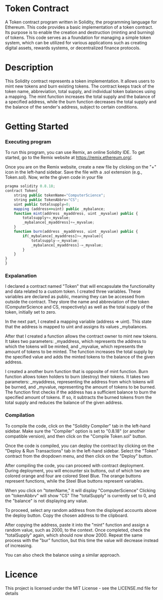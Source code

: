 # Token Contract
A Token contract program written in Solidity, the programming language for Ethereum. This code provides a basic implementation of a token contract. Its purpose is to enable the creation and destruction (minting and burning) of tokens. This code serves as a foundation for managing a simple token system, which can be utilized for various applications such as creating digital assets, rewards systems, or decentralized finance protocols.
# Description
This Solidity contract represents a token implementation. It allows users to mint new tokens and burn existing tokens. The contract keeps track of the token name, abbreviation, total supply, and individual token balances using a mapping. The mint function increases the total supply and the balance of a specified address, while the burn function decreases the total supply and the balance of the sender's address, subject to certain conditions.
# Getting Started
### Executing program
To run this program, you can use Remix, an online Solidity IDE. To get started, go to the Remix website at https://remix.ethereum.org/.

Once you are on the Remix website, create a new file by clicking on the "+" icon in the left-hand sidebar. 
Save the file with a .sol extension (e.g., Token.sol). Now, write the given code in your file
```javascript
pragma solidity 0.8.18;
contract Token{
    string public tokenName="ComputerScience";
    string public TokenAbbrv="CS";
    uint public totalsupply=0;
    mapping (address=>uint) public _mybalance;
    function mint(address _myaddress, uint _myvalue) public {
        totalsupply+=_myvalue;
        _mybalance[_myaddress]+=_myvalue;
    }
    function burn(address _myaddress, uint _myvalue) public {
        if(_mybalance[_myaddress]>=_myvalue){
            totalsupply-=_myvalue;
            _mybalance[_myaddress]-=_myvalue;
        }
    }
}
}
```
### Expalanation
I declared a contract named "Token" that will encapsulate the functionality and data related to a custom token. I  created three variables. These variables are declared as public, meaning they can be accessed from outside the contract. They store the name and abbreviation of the token (ComputerScience and CS, respectively) as well as the total supply of the token, initially set to zero. 

In the next part, I created a mapping variable (address => uint). This state that the address is mapped to uint and assigns its values _mybalances. 

After that I created a function allows the contract owner to mint new tokens. It takes two parameters: _myaddress, which represents the address to which the tokens will be minted, and _myvalue, which represents the amount of tokens to be minted. The function increases the total supply by the specified value and adds the minted tokens to the balance of the given address. 


I created a another burn function that is opposite of mint function. Burn function allows token holders to burn (destroy) their tokens. It takes two parameters: _myaddress, representing the address from which tokens will be burned, and _myvalue, representing the amount of tokens to be burned. The function first checks if the address has a sufficient balance to burn the specified amount of tokens. If so, it subtracts the burned tokens from the total supply and reduces the balance of the given address.

### Compilation
To compile the code, click on the "Solidity Compiler" tab in the left-hand sidebar. Make sure the "Compiler" option is set to "0.8.18" (or another compatible version), and then click on the "Compile Token.sol" button.

Once the code is compiled, you can deploy the contract by clicking on the "Deploy & Run Transactions" tab in the left-hand sidebar. Select the "Token" contract from the dropdown menu, and then click on the "Deploy" button.


After compiling the code, you can proceed with contract deployment. During deployment, you will encounter six buttons, out of which two are colored orange and four are colored Steel Blue. The orange buttons represent functions, while the Steel Blue buttons represent variables.

When you click on "totenName," it will display "ComputerScience" Clicking on "tokenAbbrv" will show "CS" The "totalSupply" is currently set to 0, and the "balance" is not displaying any value.

To proceed, select any random address from the displayed accounts above the deploy button. Copy the chosen address to the clipboard.

After copying the address, paste it into the "mint" function and assign a random value, such as 2000, to the context. Once completed, check the "totalSupply" again, which should now show 2000. Repeat the same process with the "bur" function, but this time the value will decrease instead of increasing.

You can also check the balance using a similar approach.
# Licence
This project is licensed under the MIT License - see the LICENSE.md file for details

